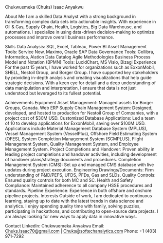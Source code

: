 Chukwuemeka (Chuks) Isaac Anyakwu

About Me
I am a skilled Data Analyst with a strong background in transforming complex data sets into actionable insights. With experience in Oil & Gas, Supply Chain, Health, Logistics, Big Data Warehouse, and automations.
I specialize in using data-driven decision-making to optimize processes and improve overall business performance.

Skills
Data Analysis: SQL, Excel, Tableau, Power BI
Asset Management Tools: Service Now, Maximo, Oracle SAP
Data Governance Tools: Collibra, Informatica, Alation Data Catalog
Agile Methodologies
Business Process Model and Notation (BPMN) Tools: LucidChart, MS Visio, Bizagi
Experience
For the past 15 years, I have worked for organizations such as ExxonMobil, SHELL, Nestoil Group, and Borger Group. I have supported key stakeholders by providing in-depth analysis and creating visualizations that help guide strategic decisions. With a keen eye for detail and a deep understanding of data manipulation and interpretation, I ensure that data is not just understood but leveraged to its fullest potential.

Achievements
Equipment Asset Management: Managed assets for Borger Groups, Canada.
Web ERP Supply Chain Management System: Designed, developed, and hosted to production for Nestoil Group of Companies, with a project cost of $30M USD.
Customized Database Applications: Led a team of 10 to develop applications for ExxonMobil, saving over $100M USD. Applications include Material Management Database System (MPLUS), Vessel Management System (VesselPlus), Offshore Field Estimating System (OFES), System Completion Management System (SCMPLUS), Flight Management System, Quality Management System, and Employee Management System.
Project Completions and Handover: Proven ability in leading project completions and handover activities, including development of handover plans/strategy documents and procedures.
Completion Management System (CMS): Set up and managed CMS database with live updates during project execution.
Engineering Drawings/Documents: Firm understanding of P&ID/PEFS, UFDS, PFDs, Gas and SLDs.
Quality Controls: Ensured quality controls for both MC and SC.
Health and Safety Compliance: Maintained adherence to all company HSSE procedures and standards.
Pipeline Experience: Experience in both offshore and onshore pipeline projects.
Interests
Outside of work, I am dedicated to continuous learning, staying up to date with the latest trends in data science and analytics. I enjoy spending quality time with family, solving puzzles, participating in hackathons, and contributing to open-source data projects. I am always looking for new ways to apply data in innovative ways.

Contact
LinkedIn: Chukwuemeka Anyakwu
Email: Chuks.Isaac70@gmail.com | Chuks@softechanalytics.com
Phone: +1 (403) 971-7292
